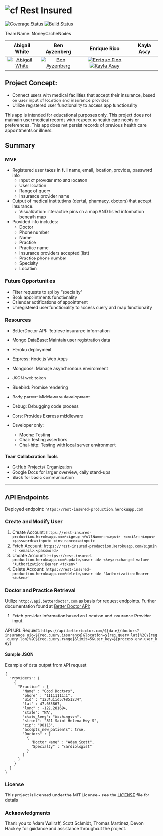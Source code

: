 # ![cf](https://i.imgur.com/7v5ASc8.png) Rest Insured

[![Coverage Status](https://coveralls.io/repos/github/MoneyCashNodes/RestInsured-API/badge.svg?branch=master)](https://coveralls.io/github/MoneyCashNodes/RestInsured-API?branch=master)
[![Build Status](https://travis-ci.org/MoneyCashNodes/RestInsured-API.svg?branch=master)](https://travis-ci.org/MoneyCashNodes/RestInsured-API)

Team Name: MoneyCacheNodes

Abigail White | Ben Ayzenberg | Enrique Rico | Kayla Asay
:----------------------------:|:----------------------------: | :------:| :------:
[![Abigail White](image)](https://github.com/abswhite) | [![Ben Ayzenberg](image)](https://github.com/luayyounus) | [![Enrique Rico](image)](https://github.com/EnriqueRico)[![Kayla Asay ](image)](https://github.com/thegrimheep)

## Project Concept:
* Connect users with medical facilities that accept their insurance, based on user input of location and insurance provider.
* Utilize registered user functionality to access app functionality

This app is intended for educational purposes only. This project does not maintain user medical records with respect to health care needs or preferences. This app does not persist records of previous health care appointments or illness.

## Summary
### MVP
* Registered user takes in full name, email, location, provider, password info
  * Input of provider info and location
  * User location
  * Range of query
  * Insurance provider name
* Output of medical institutions (dental, pharmacy, doctors) that accept insurance.
  * Visualization: interactive pins on a map AND listed information beneath map
* Provided info includes:
  * Doctor
  * Phone number
  * Name
  * Practice
  * Practice name
  * Insurance providers accepted (list)
  * Practice phone number
  * Specialty
  * Location

### Future Opportunities
* Filter requests to api by “specialty”
* Book appointments functionality
* Calendar notifications of appointment
* Unregistered user functionality to access query and map functionality

### Resources
  * BetterDoctor API: Retrieve insurance information
  * Mongo DataBase: Maintain user registration data
  * Heroku deployment
  * Express: Node.js Web Apps
  * Mongoose: Manage asynchronous environment
  * JSON web token
  * Bluebird: Promise rendering
  * Body parser: Middleware development
  * Debug: Debugging code process
  * Cors: Provides Express middleware

  * Developer only:
      * Mocha: Testing
      * Chai: Testing assertions
      * Chai-http: Testing with local server environment

#### Team Collaboration Tools
  * GitHub Projects/ Organization
  * Google Docs for larger overview, daily stand-ups
  * Slack for basic communication
_____
## API Endpoints
Deployed endpoint: `https://rest-insured-production.herokuapp.com`

### Create and Modify User
1. Create Account: `https://rest-insured-production.herokuapp.com/signup <fullName>=<input> <email>=<input> <password>=<input> <insurance>=<input>`
2. Fetch Account: `https://rest-insured-production.herokuapp.com/signin -a <email>:<password>`
3. Update Account: `https://rest-insured-production.herokuapp.com/update/<user id> <key>:<changed value> 'Authorization:Bearer <token>'`
4. Delete Account: `https://rest-insured-production.herokuapp.com/delete/<user id> 'Authorization:Bearer <token>'`

### Doctor and Practice Retrieval
Utilize `http://api.betterdoctor.com` as basis for request endpoints.
Further documentation found at [Better Doctor API:](https://developer.betterdoctor.com/documentation15)

1. Fetch provider information based on Location and Insurance Provider input.

API URL Request:
`https://api.betterdoctor.com/${date}/doctors?insurance_uid=${req.query.insurance}&location=${req.query.lat}%2C${req.query.lon}%2C${req.query.range}&limit=5&user_key=${process.env.user_key}`

#### Sample JSON
Example of data output from API request
```
{
  "Providers": [
    {
      "Practice" : {
        "Name" : "Good Doctors",
        "phone" : "1111111111",
        "uid" : "1234uiid576851234",
        "lat" : 47.635867,
        "long" : -122.281694,
        "state": "WA",
        "state_long": "Washington",
        "street": "821 Saint Helena Hwy S",
        "zip": "98116",
        "accepts_new_patients": true,
        "Doctors" : [
          {
            "Doctor Name" : "Adam Scott",
            "Specialty" : "cardiologist"
          }
        ]
      }
    }
  ]
}
```
### License

This project is licensed under the MIT License - see the [LICENSE](LICENSE) file for details

### Acknowledgments

Thank you to Adam Wallraff, Scott Schmidt, Thomas Martinez, Devon Hackley for guidance and assistance throughout the project.
